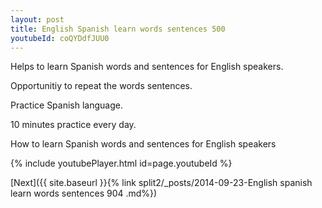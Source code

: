```yaml
---
layout: post
title: English Spanish learn words sentences 500 
youtubeId: coQYDdfJUU0
---
```

 
 
Helps to learn Spanish words and sentences for English speakers.

Opportunitiy to repeat the words sentences. 

Practice Spanish language. 
 
10 minutes practice every day. 
 
How to learn Spanish words and sentences for English speakers 
 
{% include youtubePlayer.html id=page.youtubeId %}
 
 
[Next]({{ site.baseurl }}{% link  split2/_posts/2014-09-23-English spanish learn words sentences 904 .md%})
 
